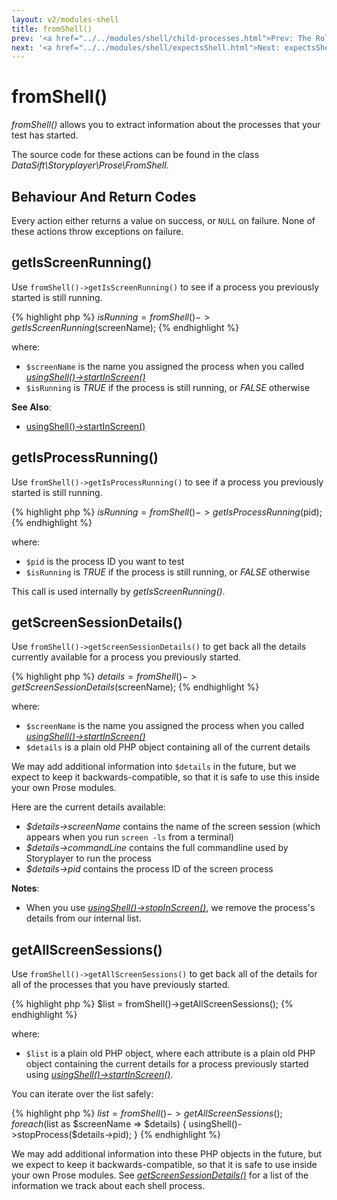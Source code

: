 ```yaml
---
layout: v2/modules-shell
title: fromShell()
prev: '<a href="../../modules/shell/child-processes.html">Prev: The Role Of Child Processes In Testing</a>'
next: '<a href="../../modules/shell/expectsShell.html">Next: expectsShell()</a>'
---
```


# fromShell()

_fromShell()_ allows you to extract information about the processes that your test has started.

The source code for these actions can be found in the class _DataSift\Storyplayer\Prose\FromShell_.

## Behaviour And Return Codes

Every action either returns a value on success, or `NULL` on failure. None of these actions throw exceptions on failure.

## getIsScreenRunning()

Use `fromShell()->getIsScreenRunning()` to see if a process you previously started is still running.

{% highlight php %}
$isRunning = fromShell()->getIsScreenRunning($screenName);
{% endhighlight %}

where:

* `$screenName` is the name you assigned the process when you called _[usingShell()->startInScreen()](usingShell.html#startinscreen)_
* `$isRunning` is _TRUE_ if the process is still running, or _FALSE_ otherwise

__See Also__:

* [usingShell()->startInScreen()](usingShell.html#startinscreen)

## getIsProcessRunning()

Use `fromShell()->getIsProcessRunning()` to see if a process you previously started is still running.

{% highlight php %}
$isRunning = fromShell()->getIsProcessRunning($pid);
{% endhighlight %}

where:

* `$pid` is the process ID you want to test
* `$isRunning` is _TRUE_ if the process is still running, or _FALSE_ otherwise

This call is used internally by _getIsScreenRunning()_.

## getScreenSessionDetails()

Use `fromShell()->getScreenSessionDetails()` to get back all the details currently available for a process you previously started.

{% highlight php %}
$details = fromShell()->getScreenSessionDetails($screenName);
{% endhighlight %}

where:

* `$screenName` is the name you assigned the process when you called _[usingShell()->startInScreen()](usingShell.html#startinscreen)_
* `$details` is a plain old PHP object containing all of the current details

We may add additional information into `$details` in the future, but we expect to keep it backwards-compatible, so that it is safe to use this inside your own Prose modules.

Here are the current details available:

* _$details->screenName_ contains the name of the screen session (which appears when you run `screen -ls` from a terminal)
* _$details->commandLine_ contains the full commandline used by Storyplayer to run the process
* _$details->pid_ contains the process ID of the screen process

__Notes__:

* When you use _[usingShell()->stopInScreen()](usingShell.html#stopinscreen)_, we remove the process's details from our internal list.

## getAllScreenSessions()

Use `fromShell()->getAllScreenSessions()` to get back all of the details for all of the processes that you have previously started.

{% highlight php %}
$list = fromShell()->getAllScreenSessions();
{% endhighlight %}

where:

* `$list` is a plain old PHP object, where each attribute is a plain old PHP object containing the current details for a process previously started using _[usingShell()->startInScreen()](usingShell.html#startinscreen)_.

You can iterate over the list safely:

{% highlight php %}
$list = fromShell()->getAllScreenSessions();
foreach ($list as $screenName => $details)
{
	usingShell()->stopProcess($details->pid);
}
{% endhighlight %}

We may add additional information into these PHP objects in the future, but we expect to keep it backwards-compatible, so that it is safe to use inside your own Prose modules. See _[getScreenSessionDetails()](#getscreensessiondetails)_ for a list of the information we track about each shell process.